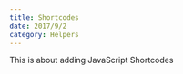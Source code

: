 ```yaml
---
title: Shortcodes
date: 2017/9/2
category: Helpers
---
```


This is about adding JavaScript Shortcodes